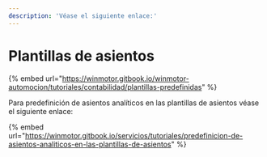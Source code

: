 ```yaml
---
description: 'Véase el siguiente enlace:'
---
```


# Plantillas de asientos

{% embed url="https://winmotor.gitbook.io/winmotor-automocion/tutoriales/contabilidad/plantillas-predefinidas" %}

Para predefinición de asientos analíticos en las plantillas de asientos véase el siguiente enlace:

{% embed url="https://winmotor.gitbook.io/servicios/tutoriales/predefinicion-de-asientos-analiticos-en-las-plantillas-de-asientos" %}
